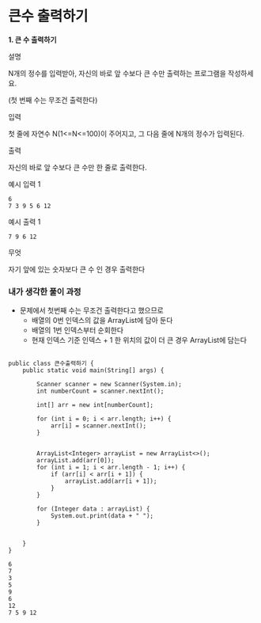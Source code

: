 # 큰수 출력하기

**1. 큰 수 출력하기**

설명

N개의 정수를 입력받아, 자신의 바로 앞 수보다 큰 수만 출력하는 프로그램을 작성하세요.

(첫 번째 수는 무조건 출력한다)

입력

첫 줄에 자연수 N(1<=N<=100)이 주어지고, 그 다음 줄에 N개의 정수가 입력된다.

출력

자신의 바로 앞 수보다 큰 수만 한 줄로 출력한다.

예시 입력 1

```
6
7 3 9 5 6 12

```

예시 출력 1

```
7 9 6 12
```

무엇

자기 앞에 있는 숫자보다 큰 수 인 경우 출력한다

### 내가 생각한 풀이 과정

- 문제에서 첫번째 수는 무조건 출력한다고 했으므로
    - 배열의 0번 인덱스의 값을 ArrayList에 담아 둔다
    - 배열의 1번 인덱스부터 순회한다
    - 현재 인덱스 기준 인덱스 + 1 한 위치의 값이 더 큰 경우 ArrayList에 담는다
    


```

public class 큰수출력하기 {
    public static void main(String[] args) {

        Scanner scanner = new Scanner(System.in);
        int numberCount = scanner.nextInt();

        int[] arr = new int[numberCount];

        for (int i = 0; i < arr.length; i++) {
            arr[i] = scanner.nextInt();
        }


        ArrayList<Integer> arrayList = new ArrayList<>();
        arrayList.add(arr[0]);
        for (int i = 1; i < arr.length - 1; i++) {
            if (arr[i] < arr[i + 1]) {
                arrayList.add(arr[i + 1]);
            }
        }

        for (Integer data : arrayList) {
            System.out.print(data + " ");
        }


    }
}

```


```
6
7
3
5
9
6
12
7 5 9 12


```